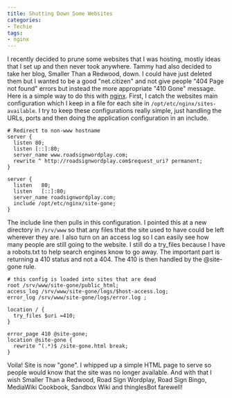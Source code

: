 ```yaml
---
title: Shutting Down Some Websites
categories:
- Techie
tags:
- nginx
---
```


I recently decided to prune some websites that I was hosting, mostly ideas that I set up and then never took anywhere. Tammy had also decided to take her blog, Smaller Than a Redwood, down. I could have just deleted them but I wanted to be a good "net.citizen" and not give people "404 Page not found" errors but instead the more appropriate "410 Gone" message. Here is a simple way to do this with [nginx](http://nginx.org/).
First, I catch the websites main configuration which I keep in a file for each site in `/opt/etc/nginx/sites-available`. I try to keep these configurations really simple, just handling the URLs, ports and then doing the application configuration in an include.



    
    # Redirect to non-www hostname
    server {
      listen 80;
      listen [::]:80;
      server_name www.roadsignwordplay.com;
      rewrite ^ http://roadsignwordplay.com$request_uri? permanent;
    }
    
    server {
      listen   80;
      listen   [::]:80;
      server_name roadsignwordplay.com;
      include /opt/etc/nginx/site-gone;
    }

The include line then pulls in this configuration. I pointed this at a new directory in `/srv/www` so that any files that the site used to have could be left wherever they are. I also turn on an access log so I can easily see how many people are still going to the website. I still do a try_files because I have a robots.txt to help search engines know to go away. The important part is returning a 410 status and not a 404. The 410 is then handled by the @site-gone rule.



    
    # this config is loaded into sites that are dead
    root /srv/www/site-gone/public_html;
    access_log /srv/www/site-gone/logs/$host-access.log;
    error_log /srv/www/site-gone/logs/error.log ;
    
    location / {
      try_files $uri =410;
    }
    
    error_page 410 @site-gone;
    location @site-gone {
      rewrite ^(.*)$ /site-gone.html break;
    }

Voila! Site is now "gone". I whipped up a simple HTML page to serve so people would know that the site was no longer available. And with that I wish Smaller Than a Redwood, Road Sign Wordplay, Road Sign Bingo, MediaWiki Cookbook, Sandbox Wiki and thinglesBot farewell!
